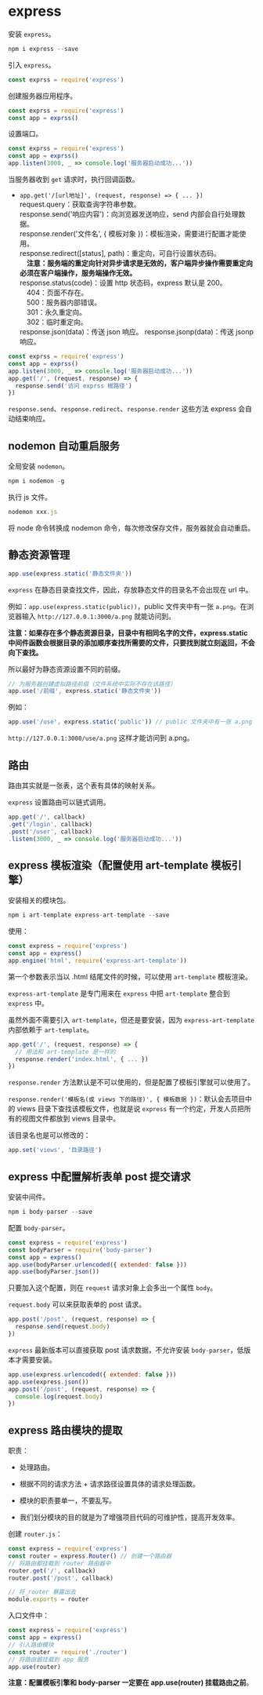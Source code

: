 # express

安装 `express`。

```js
npm i express --save
```

引入 `express`。

```js
const exprss = require('express')
```

创建服务器应用程序。

```js
const exprss = require('express')
const app = exprss()
```

设置端口。

```js
const exprss = require('express')
const app = exprss()
app.listen(3000, _ => console.log('服务器启动成功...'))
```

当服务器收到 `get` 请求时，执行回调函数。

- `app.get('/[url地址]', (request, response) => { ... })`  
request.query：获取查询字符串参数。  
response.send('响应内容')：向浏览器发送响应，send 内部会自行处理数据。  
response.render('文件名', { 模板对象 })：模板渲染，需要进行配置才能使用。  
response.redirect([status], path)：重定向，可自行设置状态码。  
&emsp;**注意：服务端的重定向针对异步请求是无效的，客户端异步操作需要重定向必须在客户端操作，服务端操作无效。**  
response.status(code)：设置 http 状态码，express 默认是 200。  
&emsp;404：页面不存在。  
&emsp;500：服务器内部错误。  
&emsp;301：永久重定向。  
&emsp;302：临时重定向。  
response.json(data)：传送 json 响应。 
response.jsonp(data)：传送 jsonp 响应。

```js
const exprss = require('express')
const app = exprss()
app.listen(3000, _ => console.log('服务器启动成功...'))
app.get('/', (request, response) => {
  response.send('访问 exprss 根路径')
})
```

`response.send`、`response.redirect`、`response.render` 这些方法 express 会自动结束响应。

## nodemon 自动重启服务

全局安装 `nodemon`。

```js
npm i nodemon -g
```

执行 js 文件。

```js
nodemon xxx.js
```

将 node 命令转换成 nodemon 命令，每次修改保存文件，服务器就会自动重启。

## 静态资源管理

```js
app.use(express.static('静态文件夹'))
```

`express` 在静态目录查找文件，因此，存放静态文件的目录名不会出现在 url 中。

例如：`app.use(express.static(public))`，public 文件夹中有一张 `a.png`。在浏览器输入 `http://127.0.0.1:3000/a.png` 就能访问到。

**注意：如果存在多个静态资源目录，目录中有相同名字的文件，express.static 中间件函数会根据目录的添加顺序查找所需要的文件，只要找到就立刻返回，不会向下查找。**

所以最好为静态资源设置不同的前缀。

```js
// 为服务器创建虚拟路径前缀（文件系统中实际不存在该路径）
app.use('/前缀', express.static('静态文件夹'))
```

例如：

```js
app.use('/use', express.static('public')) // public 文件夹中有一张 a.png
```

`http://127.0.0.1:3000/use/a.png` 这样才能访问到 a.png。

## 路由

路由其实就是一张表，这个表有具体的映射关系。

`express` 设置路由可以链式调用。

```js
app.get('/', callback)
.get('/login', callback)
.post('/user', callback)
.listen(3000, _ => console.log('服务器启动成功...'))
```

## express 模板渲染（配置使用 art-template 模板引擎）

安装相关的模块包。

```js
npm i art-template express-art-template --save
```

使用：

```js
const express = require('express')
const app = express()
app.engine('html', require('express-art-template'))
```

第一个参数表示当以 .html 结尾文件的时候，可以使用 `art-template` 模板渲染。

`express-art-template` 是专门用来在 `express` 中把 `art-template` 整合到 `express` 中。

虽然外面不需要引入 `art-template`，但还是要安装，因为 `express-art-template` 内部依赖于 `art-template`。

```js
app.get('/', (request, response) => {
  // 用法和 art-template 是一样的
  response.render('index.html', { ... })
})
```

`response.render` 方法默认是不可以使用的，但是配置了模板引擎就可以使用了。

`response.render('模板名(或 views 下的路径)', { 模板数据 })`：默认会去项目中的 views 目录下查找该模板文件，也就是说 `express` 有一个约定，开发人员把所有的视图文件都放到 views 目录中。

该目录名也是可以修改的：

```js
app.set('views', '目录路径')
```

## express 中配置解析表单 post 提交请求

安装中间件。

```js
npm i body-parser --save
```

配置 `body-parser`。

```js
const express = require('express')
const bodyParser = require('body-parser')
const app = express()
app.use(bodyParser.urlencoded({ extended: false }))
app.use(bodyParser.json())
```

只要加入这个配置，则在 `request` 请求对象上会多出一个属性 `body`。

`request.body` 可以来获取表单的 post 请求。

```js
app.post('/post', (request, response) => {
  response.send(request.body)
})
```

`express` 最新版本可以直接获取 post 请求数据，不允许安装 `body-parser`，低版本才需要安装。

```js
app.use(express.urlencoded({ extended: false }))
app.use(express.json())
app.post('/post', (request, response) => {
  console.log(request.body)
})
```

## express 路由模块的提取

职责：

- 处理路由。

- 根据不同的请求方法 + 请求路径设置具体的请求处理函数。

- 模块的职责要单一，不要乱写。

- 我们划分模块的目的就是为了增强项目代码的可维护性，提高开发效率。

创建 `router.js`：

```js
const express = require('express')
const router = express.Router() // 创建一个路由器
// 将路由都挂载到 router 路由器中
router.get('/', callback)
router.post('/post', callback)

// 将 router 暴露出去
module.exports = router
```

入口文件中：

```js
const express = require('express')
const app = express()
// 引入路由模块
const router = require('./router')
// 将路由器挂载到 app 服务
app.use(router)
```

**注意：配置模板引擎和 body-parser 一定要在 app.use(router) 挂载路由之前**。

